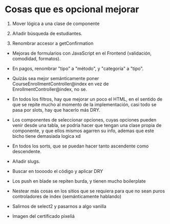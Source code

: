 # Cosas que es opcional mejorar

1. Mover lógica a una clase de componente

2. Añadir búsqueda de estudiantes.

3. Renombrar accesor a getConfirmation

- Mejoras de formularios con JavaScript en el Frontend (validación, comodidad, formatos).

- En pagos, renombrar "tipo" a "método", y "categoría" a "tipo".

- Quizás sea mejor semánticamente poner CourseEnrollmentController@index en vez de EnrollmentController@index, no se. 

- En todos los filtros, hay que mejorar un poco el HTML, en el sentido de que se repite mucho al momento de la implementación, casi todo se pasa por slots, hay que hacerlo más DRY.

- Los componentes de seleccionar opciones, cuyas opciones pueden venir desde
una tabla, se podría hacer que tengan una clase propia de componente, y que ellos mismos agarren su info, ademas que este bicho tiene demasiada logica xd

- En todos los sorts, que se puedan hacer tanto ascendente como descendente.

- Añadir slugs.

- Buscar en toooodo el código y aplicar DRY

- Los push en blade se repiten burda, y tienen mucho boilerplate

- Nestear más cosas en los sitios que se requiera para que no sean puros controladores de index (semánticamente hablando)

- Salirnos de select2 y pasarnos a algo vanilla

- Imagen del certificado pixeliá